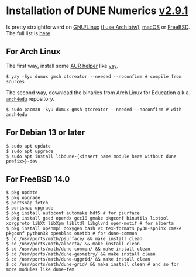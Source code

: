 # Installation of DUNE Numerics [v2.9.1](https://dune-project.org/releases/2.9.1)

Is pretty straightforward on [GNU/Linux](https://www.gnu.org/gnu/linux-and-gnu.html)
[(I use Arch btw)](https://wiki.archlinux.org/title/arch_is_the_best),
[macOS](https://github.com/dune-copasi/homebrew-tap) or
[FreeBSD](https://www.freebsd.org).
The full list is [here](https://repology.org/project/dune-common/packages).

## For Arch Linux

The first way, install some [AUR helper](https://wiki.archlinux.org/title/AUR_helpers)
like [`yay`](https://github.com/Jguer/yay#installation).

```console
$ yay -Syu dumux gmsh qtcreator --needed --noconfirm # compile from sources
```

The second way, download the binaries from Arch Linux for Education a.k.a.
[`arch4edu`](https://wiki.archlinux.org/title/unofficial_user_repositories#arch4edu)
repository.

```console
$ sudo pacman -Syu dumux gmsh qtcreator --needed --noconfirm # with arch4edu
```

## For Debian 13 or later

```console
$ sudo apt update
$ sudo apt upgrade
$ sudo apt install libdune-{<insert name module here without dune prefix>}-dev
```

## For FreeBSD 14.0

```console
$ pkg update
$ pkg upgrade
$ portsnap fetch
$ portsnap upgrade
$ pkg install autoconf automake hdf5 # for psurface
$ pkg install gsed opendx gcc10 gmake pkgconf binutils libtool xorgproto libXt libXpm libltdl libglvnd open-motif # for alberta
$ pkg install openmpi doxygen bash vc tex-formats py38-sphinx cmake pkgconf python38 openblas onetbb # for dune-common
$ cd /usr/ports/math/psurface/ && make install clean
$ cd /usr/ports/math/alberta/ && make install clean
$ cd /usr/ports/math/dune-common/ && make install clean
$ cd /usr/ports/math/dune-geometry/ && make install clean
$ cd /usr/ports/math/dune-uggrid/ && make install clean
$ cd /usr/ports/math/dune-grid/ && make install clean # and so for more modules like dune-fem
```
